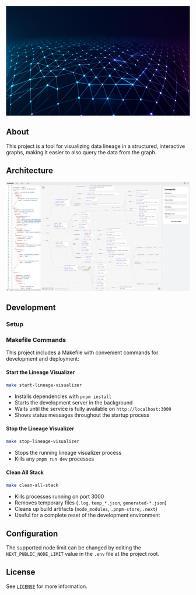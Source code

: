 <div align="center">
  <img src="public/assets/logo.png" alt="Lineagentic Logo" width="880" height="300">
</div>

## About
This project is a tool for visualizing data lineage in a structured, interactive graphs, making it easier to also query the data from the graph.

## Architecture

![Architecture Diagram](public/assets/visualizer.jpg)

## Development

### Setup

### Makefile Commands

This project includes a Makefile with convenient commands for development and deployment:

#### Start the Lineage Visualizer
```bash
make start-lineage-visualizer
```
- Installs dependencies with `pnpm install`
- Starts the development server in the background
- Waits until the service is fully available on `http://localhost:3000`
- Shows status messages throughout the startup process

#### Stop the Lineage Visualizer
```bash
make stop-lineage-visualizer
```
- Stops the running lineage visualizer process
- Kills any `pnpm run dev` processes

#### Clean All Stack
```bash
make clean-all-stack
```
- Kills processes running on port 3000
- Removes temporary files (`.log`, `temp_*.json`, `generated-*.json`)
- Cleans up build artifacts (`node_modules`, `.pnpm-store`, `.next`)
- Useful for a complete reset of the development environment

## Configuration

The supported node limit can be changed by editing the `NEXT_PUBLIC_NODE_LIMIT` value in the `.env` file at the project root.

<!-- LICENSE -->

## License

See [`LICENSE`](/LICENSE.md) for more information.
